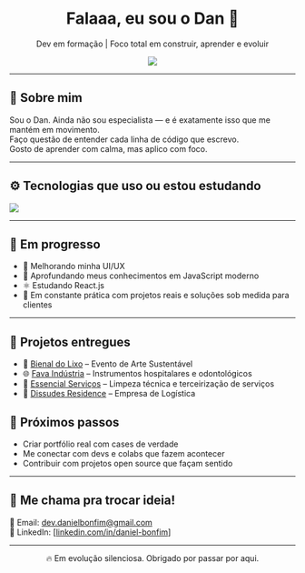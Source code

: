 <h1 align="center">Falaaa, eu sou o Dan 👋</h1>
<p align="center">Dev em formação | Foco total em construir, aprender e evoluir</p>

<div align="center">
  <img src="https://readme-typing-svg.herokuapp.com?font=Fira+Code&size=20&pause=1000&color=00F7FF&center=true&vCenter=true&multiline=true&width=500&height=60&lines=Em+construção%2C+mas+já+com+intenção.;Aprendendo+e+codando+todos+os+dias." />
</div>

---

## 🧠 Sobre mim

Sou o Dan. Ainda não sou especialista — e é exatamente isso que me mantém em movimento.  
Faço questão de entender cada linha de código que escrevo.  
Gosto de aprender com calma, mas aplico com foco.

---

## ⚙️ Tecnologias que uso ou estou estudando

<img src="https://skillicons.dev/icons?i=html,css,js,ts,php,mysql,git,github,vscode,react" />

---

## 🚀 Em progresso

- 🎨 Melhorando minha UI/UX
- 🧠 Aprofundando meus conhecimentos em JavaScript moderno
- ⚛️ Estudando React.js
- 🔧 Em constante prática com projetos reais e soluções sob medida para clientes

---

## 🧩 Projetos entregues

- 🎨 [Bienal do Lixo](https://bienaldolixo.com.br/) – Evento de Arte Sustentável
- 🌐 [Fava Indústria](https://fava.com.br/) – Instrumentos hospitalares e odontológicos
- 🧹 [Essencial Serviços](https://essencialsistema.com.br/) – Limpeza técnica e terceirização de serviços
- 🏢 [Dissudes Residence](https://dsdresidence.com.br/) – Empresa de Logística


## 🌱 Próximos passos

- Criar portfólio real com cases de verdade
- Me conectar com devs e colabs que fazem acontecer
- Contribuir com projetos open source que façam sentido

---

## 💬 Me chama pra trocar ideia!

📧 Email: [dev.danielbonfim@gmail.com](mailto:dev.danielbonfim@gmail.com)  
🔗 LinkedIn: [[linkedin.com/in/daniel-bonfim](https://www.linkedin.com/in/daniel-bonfim-87167b35a/)]

---

<p align="center">🔥 Em evolução silenciosa. Obrigado por passar por aqui.</p>
